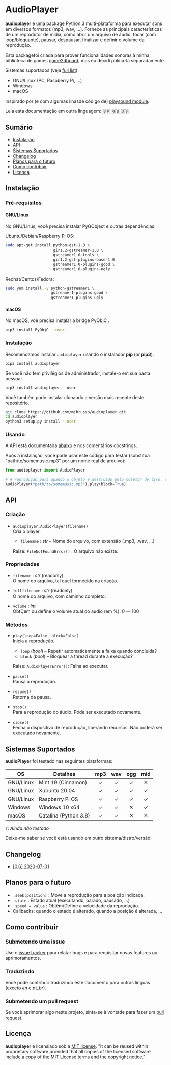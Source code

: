 # AudioPlayer
**audioplayer** é uma package Python 3 multi-plataforma para executar sons em diversos formatos (mp3, wav, ...). Fornece as principais características de um reprodutor de mídia, como abrir um arquivo de áudio, tocar (com loop/bloquante), pausar, despausar, finalizar e definir o volume da reprodução.

Esta packagefoi criada para prover funcionalidades sonoras à minha biblioteca de games [game2dboard](https://github.com/mjbrusso/game2dboard), mas eu decidi pblicá-la separadamente.

Sistemas suportados (veja [full list](#sistemas-suportados)):
- GNU/Linux (PC, Raspberry Pi, ...)
- Windows
- macOS

Inspirado por (e com algumas linasde código de) [playsound module](https://github.com/TaylorSMarks/playsound).

Leia esta documentação em outra linguagem: [🇧🇷](README-pt_BR.md) [🇬🇧 🇺🇸](README.md)

## Sumário
* [Instalação](#Instalação)
* [API](#API)
* [Sistemas Suportados](#sistemas-suportados)
* [Changelog](#changelog)
* [Planos para o futuro](#planos-para-o-futuro)
* [Como contribuir](#como-contribuir)
* [Licença](#licença)
  

## Instalação

### Pré-requisitos

#### GNU/Linux
No GNU/Linus, você precisa instalar PyGObject e outras dependências.

Ubuntu/Debian/Raspberry Pi OS:
```bash
sudo apt-get install python-gst-1.0 \ 
                     gir1.2-gstreamer-1.0 \ 
                     gstreamer1.0-tools \
                     gir1.2-gst-plugins-base-1.0 
                     gstreamer1.0-plugins-good \
                     gstreamer1.0-plugins-ugly                     
```

Redhat/Centos/Fedora:
```bash
sudo yum install -y python-gstreamer1 \ 
                    gstreamer1-plugins-good \
                    gstreamer1-plugins-ugly
```

#### macOS

No macOS, voê precisa instalar a bridge PyObjC .

```bash
pip3 install PyObjC --user
```

### Instalação

Recomendamos instalar `audioplayer` usando o instalador **pip** (or **pip3**).

```
pip3 install audioplayer
```

Se você não tem privilégios de administrador, instale-o em sua pasta pessoal.

```
pip3 install audioplayer --user
```

Você também pode instalar clonando a versão mais recente deste repositório.

```bash
git clone https://github.com/mjbrusso/audioplayer.git 
cd audioplayer
python3 setup.py install --user
```

### Usando

A API está documentada [abaixo](#API) e nos comentários docstrings. 

Após a instalação, você pode usar este código para testar (substitua "path/to/somemusic.mp3" por um nome real de arquivo):

```python
from audioplayer import AudioPlayer

# A reprodução para quando o objeto é destruído pelo coletor de lixo, então guarde uma referência para reproduções não bloqueantes.
AudioPlayer("path/to/somemusic.mp3").play(block=True)

```

## API

### Criação

- `audioplayer.AudioPlayer(filename)`<br>
  Cria o player.
    - `filename` : *str* – Nome do arquivo, com extensão  (.mp3, .wav, ...)
  
  Raise: `FileNotFoundError()` :  O arquivo não existe.

### Propriedades

- `filename` : *str*  (readonly)<br> 
  O nome do arquivo, tal quel formecido na criação.


- `fullfilename` : *str*  (readonly)<br> 
  O nome do arquivo, com caminho completo.


- `volume` : *int* <br> 
  ObtÇem ou define o volume atual do audio (em %): 0 — 100

### Métodos

- `play(loop=False, block=False)`<br>
  Inicia a reprodução.
    - `loop` (*bool*) – Repetir automaticamente a faixa quando concluída?
    - `block` (*bool*) – Bloquear a thread durante a execução?

  Raise: `AudioPlayerError()`: Falha ao executar.

- `pause()`<br>
  Pausa a reprodução.

- `resume()`<br>
  Retorna da pausa.
  
- `stop()`<br>
  Para a reprodução do áudio. Pode ser executado novamente.

- `close()`<br>
  Fecha o dispositivo de reprodução, liberando recursos. Não poderá ser executado novamente.


## Sistemas Suportados

**audioPlayer** foi testado nas seguintes plataformas:

| OS        | Detalhes               |  mp3  |  wav  |  ogg  |  mid  |
| --------- | ---------------------- | :---: | :---: | :---: | :---: |
| GNU/Linux | Mint 19 (Cinnamon)     |   ✓   |   ✓   |   ✓   |   ✕   |
| GNU/Linux | Xubuntu 20.04          |   ✓   |   ✓   |   ✓   |   ✓   |
| GNU/Linux | Raspberry Pi OS        |   ✓   |   ✓   |   ✓   |   ✓   |
| Windows   | Windows 10 x64         |   ✓   |   ✓   |   ✕   |   ✓   |
| macOS     | Catalina (Python 3.8)  |   ✓   |   ✓   |   ✕   |   ✕   |

`?`: *Ainda não testado*

Deixe-me saber se você está usando em outro sistema/distro/versão!

## Changelog

- [[0.6] 2020-07-01](CHANGELOG.md#06---2020-07-01)
  
  
## Planos para o futuro 
- `.seek(position)` : Move a reprodução para a posição indicada.
- `.state` :  Estado atual (executando, parado, pausado, ...)
- `.speed = value` : Obtêm/Define a velocidade da reprodução.
- Callbacks: quando o estado é alterado, quando a posição é alterada, ...

## Como contribuir

### Submetendo uma issue

Use o [issue tracker](https://github.com/mjbrusso/audioplayer/issues) para relatar bugs e para requisitar novas features ou aprimoramentos.


### Traduzindo

Você pode contribuir traduzindo este documento para outras línguas (exceto *en* e *pt_br*).

### Submetendo um pull request

Se você aprimorar algo neste projeto, sinta-se à vontade para fazer um [pull request](https://github.com/mjbrusso/audioplayer/pulls).


## Licença

**audioplayer** é licensiado sob a [MIT license](https://github.com/mjbrusso/audioplayer/blob/master/LICENSE). 
"It can be reused within proprietary software provided that all copies of the licensed software include a copy of the MIT License terms and the copyright notice."
